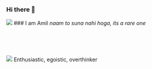 ### Hi there 👋
<img src="https://media.giphy.com/media/jOV609ljhCAK1tba6u/giphy.gif">
### I am Amil
<i>naam to suna nahi hoga, its a rare one</i>

<br><br><br>

<img src="https://media.giphy.com/media/xULW8xIYmhTWW3Rv0Y/giphy.gif"> Enthusiastic, egoistic, overthinker

<!--
**Amil-Gupta/Amil-Gupta** is a ✨ _special_ ✨ repository because its `README.md` (this file) appears on your GitHub profile.

Here are some ideas to get you started:

- 🔭 I’m currently working on ...
- 🌱 I’m currently learning ...
- 👯 I’m looking to collaborate on ...
- 🤔 I’m looking for help with ...
- 💬 Ask me about ...
- 📫 How to reach me: ...
- 😄 Pronouns: ...
- ⚡ Fun fact: ...
-->
